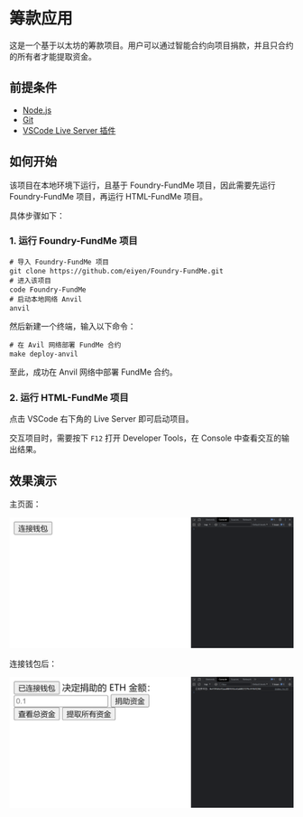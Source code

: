 # 筹款应用

这是一个基于以太坊的筹款项目。用户可以通过智能合约向项目捐款，并且只合约的所有者才能提取资金。

## 前提条件

- [Node.js](https://nodejs.org/zh-cn/download)
- [Git](https://git-scm.com/book/zh/v2/%E8%B5%B7%E6%AD%A5-%E5%AE%89%E8%A3%85-Git)
- [VSCode Live Server 插件](https://marketplace.visualstudio.com/items?itemName=ritwickdey.LiveServer)

## 如何开始

该项目在本地环境下运行，且基于 Foundry-FundMe 项目，因此需要先运行 Foundry-FundMe 项目，再运行 HTML-FundMe 项目。

具体步骤如下：

### 1. 运行 Foundry-FundMe 项目

```shell
# 导入 Foundry-FundMe 项目
git clone https://github.com/eiyen/Foundry-FundMe.git
# 进入该项目
code Foundry-FundMe
# 启动本地网络 Anvil
anvil
```

然后新建一个终端，输入以下命令：

```shell
# 在 Avil 网络部署 FundMe 合约
make deploy-anvil
```

至此，成功在 Anvil 网络中部署 FundMe 合约。

### 2. 运行 HTML-FundMe 项目

点击 VSCode 右下角的 Live Server 即可启动项目。

交互项目时，需要按下 `F12` 打开 Developer Tools，在 Console 中查看交互的输出结果。

## 效果演示

主页面：

![主页面](./images/home.png)

连接钱包后：

![连接钱包后](./images/connectedWallet.png)
